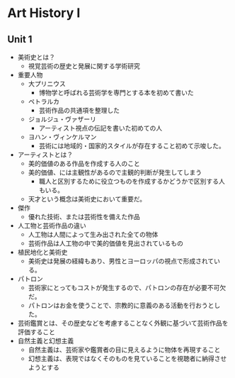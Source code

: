 # Art History Ⅰ

## Unit 1

- 美術史とは？
  - 視覚芸術の歴史と発展に関する学術研究
- 重要人物
  - 大プリニウス
    - 博物学と呼ばれる芸術学を専門とする本を初めて書いた
  - ペトラルカ
    - 芸術作品の共通項を整理した
  - ジョルジュ・ヴァザーリ
    - アーティスト視点の伝記を書いた初めての人
  - ヨハン・ヴィンケルマン
    - 芸術には地域的・国家的スタイルが存在すること初めて示唆した。
- アーティストとは？
  - 美的価値のある作品を作成する人のこと
  - 美的価値、には主観性があるので主観的判断が発生してしまう
    - 職人と区別するために役立つものを作成するかどうかで区別する人もいる。
  - 天才という概念は美術史において重要だ。
- 傑作
  - 優れた技術、または芸術性を備えた作品
- 人工物と芸術作品の違い
  - 人工物は人間によって生み出された全ての物体
  - 芸術作品は人工物の中で美的価値を見出されているもの
- 植民地化と美術史
  - 美術史は発展の経緯もあり、男性とヨーロッパの視点で形成されている。
- パトロン
  - 芸術家にとってもコストが発生するので、パトロンの存在が必要不可欠だ。
  - パトロンはお金を使うことで、宗教的に意義のある活動を行おうとした。
- 芸術鑑賞とは、その歴史などを考慮することなく外観に基づいて芸術作品を評価すること
- 自然主義と幻想主義
  - 自然主義は、芸術家や鑑賞者の目に見えるように物体を再現すること
  - 幻想主義は、表現ではなくそのものを見ていることを視聴者に納得させようとする
